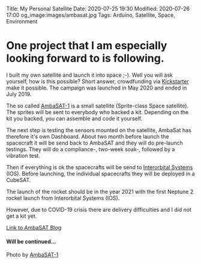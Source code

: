 Title: My Personal Satellite
Date: 2020-07-25 19:30
Modified: 2020-07-26 17:00
og_image:images/ambasat.jpg
Tags: Arduino, Satellite, Space, Environment

# One project that I am especially looking forward to is following.

I built my own satellite and launch it into space ;-).
Well you will ask yourself, how is this possible?
Short answer, crowdfunding via [Kickstarter](https://www.kickstarter.com/projects/ambasat/ambasat-1-an-educational-space-satellite-kit?lang=de) make it possible.
The campaign was launched in May 2020 and ended in July 2019.

The so called [AmbaSAT-1](https://ambasat.com/) is a small satellite (Sprite-class Space satellite). 
The sprites will be sent to everybody who backed a kit.
Depending on the kit you backed, you can assemble and code it yourself. 

The next step is testing the sensors mounted on the satellite, AmbaSat has therefore it's own Dashboard.
About two month before launch the spacecraft it will be send back to AmbaSAT and they will do pre-launch testings.
They will do a compliance-, two-week soak-, followed by a vibration test.

Then if everything is ok the spacecrafts will be send to [Interorbital Systems](https://www.interorbital.com/) (IOS).
Before launching, the individual spacecrafts they will be deployed in a CubeSAT.

The launch of the rocket should be in the year 2021 with the first Neptune 2 rocket launch from Interorbital Systems (IOS).

However, due to COVID-19 crisis there are delivery difficulties and I did not get a kit yet.

[Link to AmbaSAT Blog ](https://ambasat.com/blog-2/)

#### Will be continued...

Photo by [AmbaSAT-1](https://ambasat.com/)

